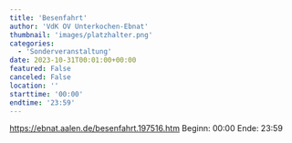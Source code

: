 ```yaml
---
title: 'Besenfahrt'
author: 'VdK OV Unterkochen-Ebnat'
thumbnail: 'images/platzhalter.png'
categories:
  - 'Sonderveranstaltung'
date: 2023-10-31T00:01:00+00:00
featured: False
canceled: False
location: ''
starttime: '00:00'
endtime: '23:59'
---
```

https://ebnat.aalen.de/besenfahrt.197516.htm
Beginn: 00:00
 Ende: 23:59